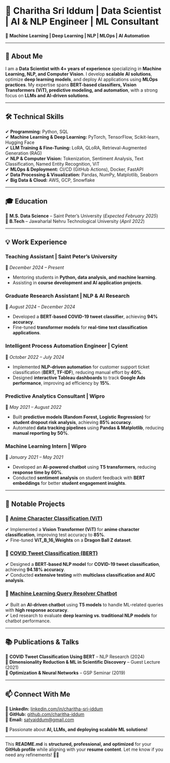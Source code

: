 # 🚀 Charitha Sri Iddum | Data Scientist | AI & NLP Engineer | ML Consultant  

📍 **Machine Learning | Deep Learning | NLP | MLOps | AI Automation**  

---

## 🔹 About Me  

I am a **Data Scientist with 4+ years of experience** specializing in **Machine Learning, NLP, and Computer Vision**. I develop **scalable AI solutions**, optimize **deep learning models**, and deploy AI applications using **MLOps practices**. My expertise spans **BERT-based classifiers, Vision Transformers (ViT), predictive modeling, and automation**, with a strong focus on **LLMs and AI-driven solutions**.

---

## 🛠 **Technical Skills**  

✔ **Programming:** Python, SQL  
✔ **Machine Learning & Deep Learning:** PyTorch, TensorFlow, Scikit-learn, Hugging Face  
✔ **LLM Training & Fine-Tuning:** LoRA, QLoRA, Retrieval-Augmented Generation (RAG)  
✔ **NLP & Computer Vision:** Tokenization, Sentiment Analysis, Text Classification, Named Entity Recognition, ViT  
✔ **MLOps & Deployment:** CI/CD (GitHub Actions), Docker, FastAPI  
✔ **Data Processing & Visualization:** Pandas, NumPy, Matplotlib, Seaborn  
✔ **Big Data & Cloud:** AWS, GCP, Snowflake  

---

## 🎓 **Education**  

📌 **M.S. Data Science** – Saint Peter’s University (*Expected February 2025*)  
📌 **B.Tech** – Jawaharlal Nehru Technological University (*April 2022*)  

---

## 💡 **Work Experience**  

### **Teaching Assistant | Saint Peter’s University**  
📅 *December 2024 – Present*  
- Mentoring students in **Python, data analysis, and machine learning**.  
- Assisting in **course development and AI application projects**.  

### **Graduate Research Assistant | NLP & AI Research**  
📅 *August 2024 – December 2024*  
- Developed a **BERT-based COVID-19 tweet classifier**, achieving **94% accuracy**.  
- Fine-tuned **transformer models** for **real-time text classification applications**.  

### **Intelligent Process Automation Engineer | Cyient**  
📅 *October 2022 – July 2024*  
- Implemented **NLP-driven automation** for customer support ticket classification (**BERT, TF-IDF**), reducing manual effort by **40%**.  
- Designed **interactive Tableau dashboards** to track **Google Ads performance**, improving ad efficiency by **15%**.  

### **Predictive Analytics Consultant | Wipro**  
📅 *May 2021 – August 2022*  
- Built **predictive models (Random Forest, Logistic Regression)** for **student dropout risk analysis**, achieving **85% accuracy**.  
- Automated **data tracking pipelines** using **Pandas & Matplotlib**, reducing **manual reporting by 50%**.  

### **Machine Learning Intern | Wipro**  
📅 *January 2021 – May 2021*  
- Developed an **AI-powered chatbot** using **T5 transformers**, reducing **response time by 60%**.  
- Conducted **sentiment analysis** on student feedback with **BERT embeddings** for better **student engagement insights**.  

---

## 🚀 **Notable Projects**  

### 📌 [Anime Character Classification (ViT)](https://github.com/charitha-iddum/Anime-Vision-Classifier)  
✔ Implemented a **Vision Transformer (ViT)** for **anime character classification**, improving test accuracy to **85%**.  
✔ Fine-tuned **ViT_B_16_Weights** on a **Dragon Ball Z dataset**.  

### 📌 [COVID Tweet Classification (BERT)](https://github.com/charitha-iddum/COVID-Tweet-BERT)  
✔ Designed a **BERT-based NLP model** for **COVID-19 tweet classification**, achieving **94.18% accuracy**.  
✔ Conducted **extensive testing** with **multiclass classification and AUC analysis**.  

### 📌 [Machine Learning Query Resolver Chatbot](https://github.com/charitha-iddum/ML-Query-Resolver-Bot)  
✔ Built an **AI-driven chatbot** using **T5 models** to handle ML-related queries with **high response accuracy**.  
✔ Led research to evaluate **deep learning vs. traditional NLP models** for chatbot performance.  

---

## 📚 **Publications & Talks**  

🔹 **COVID Tweet Classification Using BERT** – NLP Research (2024)  
🔹 **Dimensionality Reduction & ML in Scientific Discovery** – Guest Lecture (2021)  
🔹 **Optimization & Neural Networks** – GSP Seminar (2019)  

---

## 📫 **Connect With Me**  

💼 **LinkedIn:** [linkedin.com/in/charitha-sri-iddum](https://linkedin.com/in/charitha-sri-iddum)  
🌟 **GitHub:** [github.com/charitha-iddum](https://github.com/charitha-iddum)  
📧 **Email:** satyaiddum@gmail.com  

🚀 Passionate about **AI, LLMs, and deploying scalable ML solutions!**  

---

This **README.md** is **structured, professional, and optimized** for your **GitHub profile** while aligning with your **resume content**. Let me know if you need any refinements! 🚀😊
